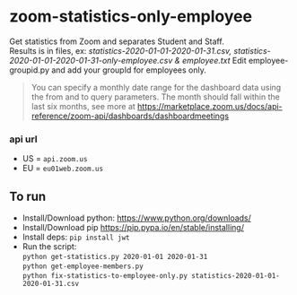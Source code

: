 # zoom-statistics-only-employee
Get statistics from Zoom and separates Student and Staff.\
Results is in files, ex: *statistics-2020-01-01-2020-01-31.csv, statistics-2020-01-01-2020-01-31-only-employee.csv & employee.txt*
Edit employee-groupid.py and add your groupId for employees only.
>You can specify a monthly date range for the dashboard data using the from and to query parameters. The month should fall within the last six months, see more at https://marketplace.zoom.us/docs/api-reference/zoom-api/dashboards/dashboardmeetings

### api url
* US = `api.zoom.us`
* EU = `eu01web.zoom.us`

## To run
* Install/Download python:
https://www.python.org/downloads/
* Install/Download pip
https://pip.pypa.io/en/stable/installing/
* Install deps:
`pip install jwt`
* Run the script:\
`python get-statistics.py 2020-01-01 2020-01-31`\
`python get-employee-members.py`\
`python fix-statistics-to-employee-only.py statistics-2020-01-01-2020-01-31.csv`
